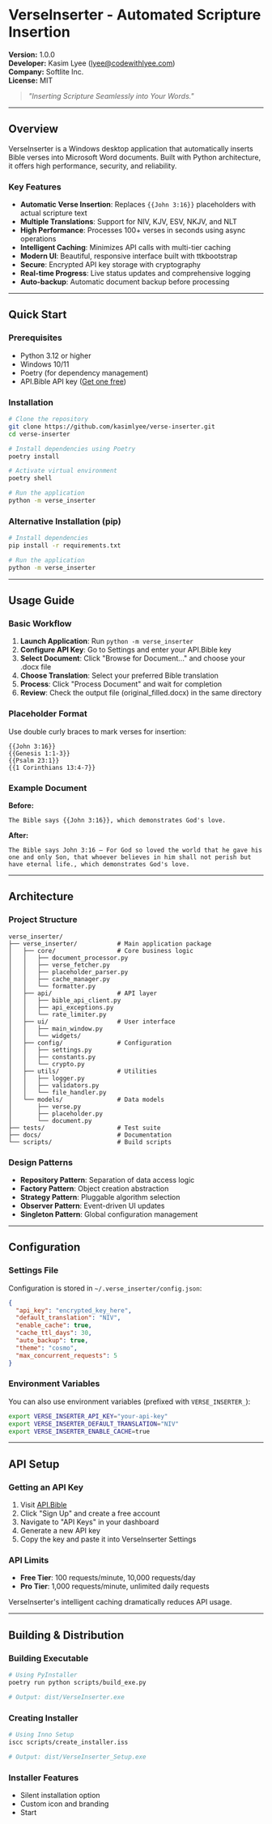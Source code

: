 # VerseInserter - Automated Scripture Insertion

**Version:** 1.0.0  
**Developer:** Kasim Lyee ([lyee@codewithlyee.com](mailto:lyee@codewithlyee.com))  
**Company:** Softlite Inc.  
**License:** MIT

> *"Inserting Scripture Seamlessly into Your Words."*

---

## Overview

VerseInserter is a Windows desktop application that automatically inserts Bible verses into Microsoft Word documents. Built with Python architecture, it offers high performance, security, and reliability.

### Key Features

- **Automatic Verse Insertion**: Replaces `{{John 3:16}}` placeholders with actual scripture text
- **Multiple Translations**: Support for NIV, KJV, ESV, NKJV, and NLT
- **High Performance**: Processes 100+ verses in seconds using async operations
- **Intelligent Caching**: Minimizes API calls with multi-tier caching
- **Modern UI**: Beautiful, responsive interface built with ttkbootstrap
- **Secure**: Encrypted API key storage with cryptography
- **Real-time Progress**: Live status updates and comprehensive logging
- **Auto-backup**: Automatic document backup before processing

---

## Quick Start

### Prerequisites

- Python 3.12 or higher
- Windows 10/11
- Poetry (for dependency management)
- API.Bible API key ([Get one free](https://scripture.api.bible))

### Installation

```bash
# Clone the repository
git clone https://github.com/kasimlyee/verse-inserter.git
cd verse-inserter

# Install dependencies using Poetry
poetry install

# Activate virtual environment
poetry shell

# Run the application
python -m verse_inserter
```

### Alternative Installation (pip)

```bash
# Install dependencies
pip install -r requirements.txt

# Run the application
python -m verse_inserter
```

---

## Usage Guide

### Basic Workflow

1. **Launch Application**: Run `python -m verse_inserter`
2. **Configure API Key**: Go to Settings and enter your API.Bible key
3. **Select Document**: Click "Browse for Document..." and choose your .docx file
4. **Choose Translation**: Select your preferred Bible translation
5. **Process**: Click "Process Document" and wait for completion
6. **Review**: Check the output file (original_filled.docx) in the same directory

### Placeholder Format

Use double curly braces to mark verses for insertion:

```
{{John 3:16}}
{{Genesis 1:1-3}}
{{Psalm 23:1}}
{{1 Corinthians 13:4-7}}
```

### Example Document

**Before:**
```
The Bible says {{John 3:16}}, which demonstrates God's love.
```

**After:**
```
The Bible says John 3:16 — For God so loved the world that he gave his one and only Son, that whoever believes in him shall not perish but have eternal life., which demonstrates God's love.
```

---

## Architecture

### Project Structure

```
verse_inserter/
├── verse_inserter/           # Main application package
│   ├── core/                 # Core business logic
│   │   ├── document_processor.py
│   │   ├── verse_fetcher.py
│   │   ├── placeholder_parser.py
│   │   ├── cache_manager.py
│   │   └── formatter.py
│   ├── api/                  # API layer
│   │   ├── bible_api_client.py
│   │   ├── api_exceptions.py
│   │   └── rate_limiter.py
│   ├── ui/                   # User interface
│   │   ├── main_window.py
│   │   └── widgets/
│   ├── config/               # Configuration
│   │   ├── settings.py
│   │   ├── constants.py
│   │   └── crypto.py
│   ├── utils/                # Utilities
│   │   ├── logger.py
│   │   ├── validators.py
│   │   └── file_handler.py
│   └── models/               # Data models
│       ├── verse.py
│       ├── placeholder.py
│       └── document.py
├── tests/                    # Test suite
├── docs/                     # Documentation
└── scripts/                  # Build scripts
```

### Design Patterns

- **Repository Pattern**: Separation of data access logic
- **Factory Pattern**: Object creation abstraction
- **Strategy Pattern**: Pluggable algorithm selection
- **Observer Pattern**: Event-driven UI updates
- **Singleton Pattern**: Global configuration management

---

## Configuration

### Settings File

Configuration is stored in `~/.verse_inserter/config.json`:

```json
{
  "api_key": "encrypted_key_here",
  "default_translation": "NIV",
  "enable_cache": true,
  "cache_ttl_days": 30,
  "auto_backup": true,
  "theme": "cosmo",
  "max_concurrent_requests": 5
}
```

### Environment Variables

You can also use environment variables (prefixed with `VERSE_INSERTER_`):

```bash
export VERSE_INSERTER_API_KEY="your-api-key"
export VERSE_INSERTER_DEFAULT_TRANSLATION="NIV"
export VERSE_INSERTER_ENABLE_CACHE=true
```

---

## API Setup

### Getting an API Key

1. Visit [API.Bible](https://scripture.api.bible)
2. Click "Sign Up" and create a free account
3. Navigate to "API Keys" in your dashboard
4. Generate a new API key
5. Copy the key and paste it into VerseInserter Settings

### API Limits

- **Free Tier**: 100 requests/minute, 10,000 requests/day
- **Pro Tier**: 1,000 requests/minute, unlimited daily requests

VerseInserter's intelligent caching dramatically reduces API usage.

---



## Building & Distribution

### Building Executable

```bash
# Using PyInstaller
poetry run python scripts/build_exe.py

# Output: dist/VerseInserter.exe
```

### Creating Installer

```bash
# Using Inno Setup
iscc scripts/create_installer.iss

# Output: dist/VerseInserter_Setup.exe
```

### Installer Features

- Silent installation option
- Custom icon and branding
- Start
